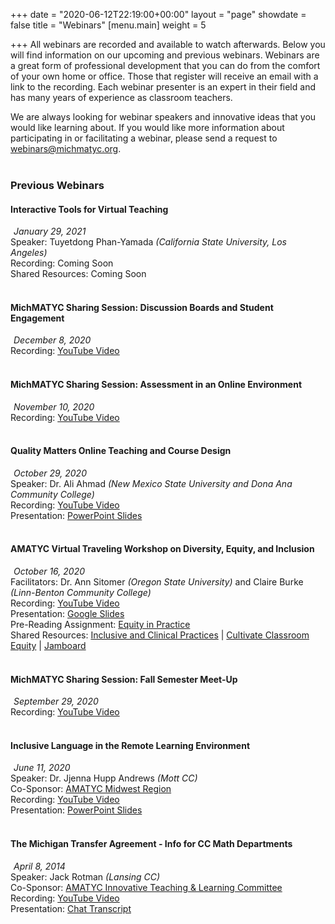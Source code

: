 +++
date = "2020-06-12T22:19:00+00:00"
layout = "page"
showdate = false
title = "Webinars"
[menu.main]
weight = 5

+++
All webinars are recorded and available to watch afterwards. Below you will find information on our upcoming and previous webinars. Webinars are a great form of professional development that you can do from the comfort of your own home or office. Those that register will receive an email with a link to the recording. Each webinar presenter is an expert in their field and has many years of experience as classroom teachers.

We are always looking for webinar speakers and innovative ideas that you would like learning about. If you would like more information about participating in or facilitating a webinar, please send a request to <a href="mailto:webinars@michmatyc.org">webinars@michmatyc.org</a>.<br/><br/>

### Previous Webinars

#### Interactive Tools for Virtual Teaching
<i class="far fa-calendar-alt" style="margin-right: 5px;"></i><i>January 29, 2021</i><br/>
Speaker: Tuyetdong Phan-Yamada <i>(California State University, Los Angeles)</i><br/>
Recording: Coming Soon<br/>
Shared Resources: Coming Soon<br/><br/>

#### MichMATYC Sharing Session: Discussion Boards and Student Engagement
<i class="far fa-calendar-alt" style="margin-right: 5px;"></i><i>December 8, 2020</i><br/>
Recording: <a href="https://youtu.be/wTga8PMgJmo">YouTube Video</a><br/></br>

#### MichMATYC Sharing Session: Assessment in an Online Environment
<i class="far fa-calendar-alt" style="margin-right: 5px;"></i><i>November 10, 2020</i><br/>
Recording: <a href="https://youtu.be/tnk-FJlmMx0">YouTube Video</a><br/><br/>

#### Quality Matters Online Teaching and Course Design
<i class="far fa-calendar-alt" style="margin-right: 5px;"></i><i>October 29, 2020</i><br/>
Speaker: Dr. Ali Ahmad <i>(New Mexico State University and Dona Ana Community College)</i><br/>
Recording: <a href="https://youtu.be/bGNry2vuTbo">YouTube Video</a><br/>
Presentation: <a href="/uploads/qualitymatters_webinar.pdf" target="_blank">PowerPoint Slides</a><br/><br/>

#### AMATYC Virtual Traveling Workshop on Diversity, Equity, and Inclusion
<i class="far fa-calendar-alt" style="margin-right: 5px;"></i><i>October 16, 2020</i><br/>
Facilitators: Dr. Ann Sitomer <i>(Oregon State University)</i> and Claire Burke <i>(Linn-Benton Community College)</i></br>
Recording: <a href="https://youtu.be/FoXisIL8ybg">YouTube Video</a><br/>
Presentation: <a href="/uploads/VirtualTW_GoogleSlides.pdf" target="_blank">Google Slides</a><br/>
Pre-Reading Assignment: <a href="/uploads/EquityInPractice.pdf" target="_blank">Equity in Practice</a><br/>
Shared Resources: <a href="/uploads/Inclusive and Critical Practices Framework_CollegeTeaching.pdf" target="blank">Inclusive and Clinical Practices</a> | <a href="/uploads/EquitablePracticesLifeSciences.pdf" target="_blank">Cultivate Classroom Equity</a> | <a href="https://jamboard.google.com/d/1JKA2wSLhNOD0wnDNWcPkdjIzf5LfBH5rTuolHwQhjRk/edit?usp=sharing">Jamboard</a><br/><br/>

#### MichMATYC Sharing Session: Fall Semester Meet-Up 
<i class="far fa-calendar-alt" style="margin-right: 5px;"></i><i>September 29, 2020</i><br/>
Recording: <a href="https://youtu.be/Giya1m6wmf0">YouTube Video</a><br/><br/>

#### Inclusive Language in the Remote Learning Environment
<i class="far fa-calendar-alt" style="margin-right: 5px;"></i><i>June 11, 2020</i><br/>
Speaker: Dr. Jjenna Hupp Andrews <i>(Mott CC)</i><br/>
Co-Sponsor: <a href="http://bit.ly/amatycmidwest">AMATYC Midwest Region</a><br/>
Recording: <a href="https://youtu.be/oRaGeRV2bjU">YouTube Video</a><br/>
Presentation: <a href="https://www.jjennahuppandrews.net/inclusive-language-in-the-remote-learning-environment.html">PowerPoint Slides</a><br/><br/>

#### The Michigan Transfer Agreement - Info for CC Math Departments
<i class="far fa-calendar-alt" style="margin-right: 5px;"></i><i>April 8, 2014</i><br/>
Speaker: Jack Rotman <i>(Lansing CC)</i><br/>
Co-Sponsor: <a href="http://bit.ly/amatycmidwest">AMATYC Innovative Teaching & Learning Committee</a><br/>
Recording: <a href="https://youtu.be/KGona3ji44E">YouTube Video</a><br/>
Presentation: <a href="https://amatyc.site-ym.com/resource/resmgr/webinars/chat_transcript.txt">Chat Transcript</a>
